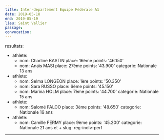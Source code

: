 ```yaml
---
title: Inter-département Equipe Fédérale A1
date: 2019-05-18
end: 2019-05-19
lieu: Saint Vallier
passage:
convocation:
---
```

resultats:
  - athlete:
      - nom: Charline BASTIN
        place: 16ème
        points: '46.150'
      - nom: Anaïs MASI
        place: 27ème
        points: '43.900'
    categorie: Nationale 13 ans
  - athlete:
      - nom: Selma LONGEON
        place: 1ère
        points: '50.350'
      - nom: Sara RUSSO
        place: 6ème
        points: '45.150'
      - nom: Marina HOLM
        place: 7ème
        points: '44.700'
    categorie: Nationale 15 ans
  - athlete:
      - nom: Salomé FALCO
        place: 3ème
        points: '48.650'
    categorie: Nationale 16 ans
  - athlete:
      - nom: Camille FERMY
        place: 9ème
        points: '45.200'
    categorie: Nationale 21 ans et +
slug: reg-indiv-perf
---
